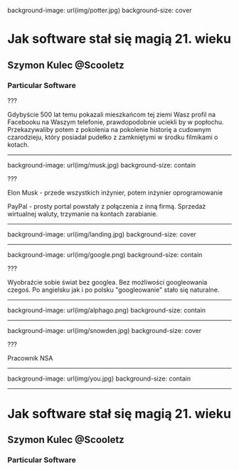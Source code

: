 background-image: url(img/potter.jpg)
background-size: cover

# Jak software stał się magią 21. wieku

## Szymon Kulec @Scooletz

### Particular Software

???

Gdybyście 500 lat temu pokazali mieszkańcom tej ziemi Wasz profil na Facebooku na Waszym telefonie, prawdopodobnie uciekli by w popłochu. Przekazywaliby potem z pokolenia na pokolenie historię a cudownym czarodzieju, który posiadał pudełko z zamkniętymi w środku filmikami o kotach. 

---

background-image: url(img/musk.jpg)
background-size: contain

???

Elon Musk - przede wszystkich inżynier, potem inżynier oprogramowanie

PayPal - prosty portal powstały z połączenia z inną firmą. Sprzedaż wirtualnej waluty, trzymanie na kontach zarabianie.

---

background-image: url(img/landing.jpg)
background-size: cover

---

background-image: url(img/google.png)
background-size: contain

???

Wyobraźcie sobie świat bez googlea. Bez możliwości googleowania czegoś. Po angielsku jak i po polsku "googleowanie" stało się naturalne.

---

background-image: url(img/alphago.png)
background-size: contain

---

background-image: url(img/snowden.jpg)
background-size: cover
  
???

Pracownik NSA

---

background-image: url(img/you.jpg)
background-size: contain
  
---

# Jak software stał się magią 21. wieku

## Szymon Kulec @Scooletz

### Particular Software